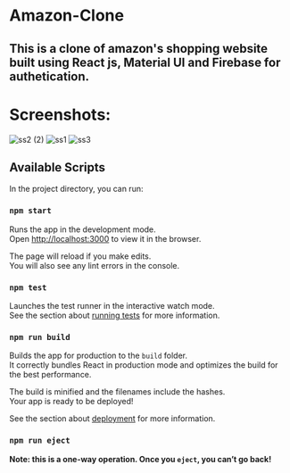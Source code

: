 # Amazon-Clone

## This is a clone of amazon's shopping website built using React js, Material UI and Firebase for authetication.




# Screenshots:
![ss2 (2)](https://user-images.githubusercontent.com/72851613/132104794-8cc5764d-b57d-4177-95cb-bba7e444871f.png)
![ss1](https://user-images.githubusercontent.com/72851613/132102130-70cbe780-41da-456f-bd66-224a84fb7437.png)
![ss3](https://user-images.githubusercontent.com/72851613/132102144-f6cdcc12-a8d1-4a0f-8b69-f85e64b0e260.png)




## Available Scripts

In the project directory, you can run:

### `npm start`

Runs the app in the development mode.\
Open [http://localhost:3000](http://localhost:3000) to view it in the browser.

The page will reload if you make edits.\
You will also see any lint errors in the console.

### `npm test`

Launches the test runner in the interactive watch mode.\
See the section about [running tests](https://facebook.github.io/create-react-app/docs/running-tests) for more information.

### `npm run build`

Builds the app for production to the `build` folder.\
It correctly bundles React in production mode and optimizes the build for the best performance.

The build is minified and the filenames include the hashes.\
Your app is ready to be deployed!

See the section about [deployment](https://facebook.github.io/create-react-app/docs/deployment) for more information.

### `npm run eject`

**Note: this is a one-way operation. Once you `eject`, you can’t go back!**
